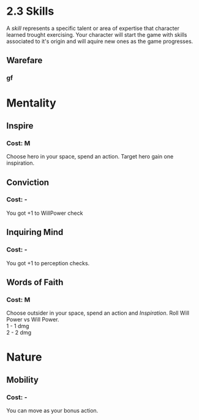 # 2.3 Skills
A *skill* represents a specific talent or area of expertise that character learned trought exercising. Your character will start the game with skills associated to it's origin and will aquire new ones as the game progresses.


## Warefare

### gf

# **Mentality**

## **Inspire**
### Cost: M
Choose hero in your space, spend an action. Target hero gain one inspiration.

## **Conviction**
### Cost: -
You got +1 to WillPower check

## **Inquiring Mind**
### Cost: -
You got +1 to perception checks.

## **Words of Faith**
### Cost: M
Choose outsider in your space, spend an action and *Inspiration*. Roll Will Power vs Will Power.  
1 - 1 dmg  
2 - 2 dmg
  

# **Nature**
## **Mobility**
### Cost: -
You can move as your bonus action.

## 